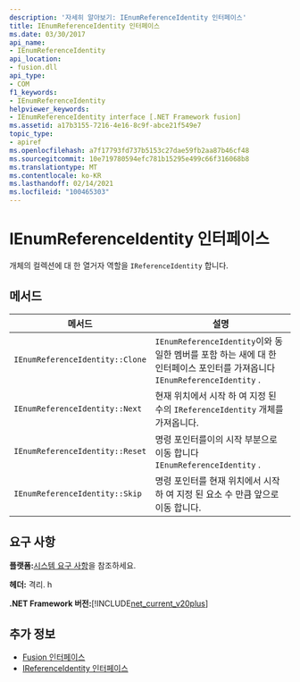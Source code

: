 ```yaml
---
description: '자세히 알아보기: IEnumReferenceIdentity 인터페이스'
title: IEnumReferenceIdentity 인터페이스
ms.date: 03/30/2017
api_name:
- IEnumReferenceIdentity
api_location:
- fusion.dll
api_type:
- COM
f1_keywords:
- IEnumReferenceIdentity
helpviewer_keywords:
- IEnumReferenceIdentity interface [.NET Framework fusion]
ms.assetid: a17b3155-7216-4e16-8c9f-abce21f549e7
topic_type:
- apiref
ms.openlocfilehash: a7f17793fd737b5153c27dae59fb2aa87b46cf48
ms.sourcegitcommit: 10e719780594efc781b15295e499c66f316068b8
ms.translationtype: MT
ms.contentlocale: ko-KR
ms.lasthandoff: 02/14/2021
ms.locfileid: "100465303"
---
```

# <a name="ienumreferenceidentity-interface"></a>IEnumReferenceIdentity 인터페이스

개체의 컬렉션에 대 한 열거자 역할을 `IReferenceIdentity` 합니다.  
  
## <a name="methods"></a>메서드  
  
|메서드|설명|  
|------------|-----------------|  
|`IEnumReferenceIdentity::Clone`|`IEnumReferenceIdentity`이와 동일한 멤버를 포함 하는 새에 대 한 인터페이스 포인터를 가져옵니다 `IEnumReferenceIdentity` .|  
|`IEnumReferenceIdentity::Next`|현재 위치에서 시작 하 여 지정 된 수의 `IReferenceIdentity` 개체를 가져옵니다.|  
|`IEnumReferenceIdentity::Reset`|명령 포인터를이의 시작 부분으로 이동 합니다 `IEnumReferenceIdentity` .|  
|`IEnumReferenceIdentity::Skip`|명령 포인터를 현재 위치에서 시작 하 여 지정 된 요소 수 만큼 앞으로 이동 합니다.|  
  
## <a name="requirements"></a>요구 사항  

 **플랫폼:**[시스템 요구 사항](../../get-started/system-requirements.md)을 참조하세요.  
  
 **헤더:** 격리. h  
  
 **.NET Framework 버전:**[!INCLUDE[net_current_v20plus](../../../../includes/net-current-v20plus-md.md)]  
  
## <a name="see-also"></a>추가 정보

- [Fusion 인터페이스](fusion-interfaces.md)
- [IReferenceIdentity 인터페이스](ireferenceidentity-interface.md)
